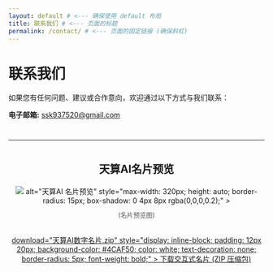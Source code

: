 ```yaml
---
layout: default # <--- 确保使用 default 布局
title: 联系我们 # <--- 页面的标题
permalink: /contact/ # <--- 页面的固定链接 (确保斜杠)
---
```


<!-- V V V 以下是联系页面内容 V V V -->

# 联系我们

如果您有任何问题、建议或合作意向，欢迎通过以下方式与我们联系：

**电子邮箱:** ssk937520@gmail.com

<!-- === 开始：显示名片预览图和下载链接 === -->

<hr style="margin-top: 40px; margin-bottom: 40px;"> <!-- 添加一条分隔线 -->

<div style="text-align: center; margin: 30px 0;">
  <h2 style="margin-bottom: 20px;">天算AI名片预览</h2> <!-- 添加小标题 -->
  <!-- 这里仍然显示名片的预览图，路径需要根据你的实际情况调整 -->
  <!-- 假设你有一个预览图放在 assets/images/ 下 -->
  <img
    src="/tsai/assets/images/tian_suan_logo.jpg" <!-- 或者用 circuit_background.jpg 或其他名片预览图 -->
    alt="天算AI 名片预览"
    style="max-width: 320px; height: auto; border-radius: 15px; box-shadow: 0 4px 8px rgba(0,0,0,0.2);"
  >
  <p style="font-size: 0.9em; color: #555; margin-top: 10px;">(名片预览图)</p>
</div>

<p style="text-align: center; margin-top: 15px; margin-bottom: 30px;">
  <!-- 修改为下载包含所有文件的 ZIP 压缩包 -->
  <a
    href="/tsai/contact/天算AI数字名片.zip"  <!-- 确保路径正确 -->
    download="天算AI数字名片.zip"         <!-- download 属性建议的文件名 -->
    style="display: inline-block; padding: 12px 20px; background-color: #4CAF50; color: white; text-decoration: none; border-radius: 5px; font-weight: bold;"
  >
    下载交互式名片 (ZIP 压缩包) <!-- 修改链接文字以明确说明 -->
  </a>
</p>

<!-- === 结束：显示名片预览图和下载链接 === -->

<!-- 页面底部的导航链接 (可选) -->
<!--
<hr>
<p>
  <a href="{{ '/' | relative_url }}">首页</a> |
  <a href="{{ '/blog/' | relative_url }}">博客</a> |
  <a href="{{ '/about/' | relative_url }}">关于</a> |
  <a href="{{ '/contact/' | relative_url }}">联系我们</a>
</p>
-->
